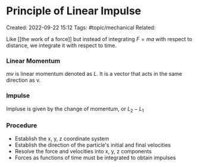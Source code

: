 
# Principle of Linear Impulse
Created: 2022-09-22 15:12
Tags: #topic/mechanical
Related: 

Like [[the work of a force]] but instead of integrating $F = m a$ with respect to distance, we integrate it with respect to time.

### Linear Momentum
$mv$ is linear momentum denoted as $L$. It is a vector that acts in the same direction as v.

### Impulse
Impluse is given by the change of momentum, or $L_2 - L_1$

### Procedure
- Establish the x, y, z coordinate system
- Establish the direction of the particle's initial and final velocities
- Resolve the force and velocities into x, y, z components
- Forces as functions of time must be integrated to obtain impulses
